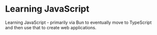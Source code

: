 # Learning JavaScript

Learning JavaScript - primarily via Bun to eventually move to TypeScript and then use that to create web applications.
